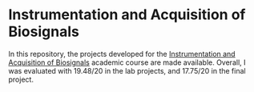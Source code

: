 # Instrumentation and Acquisition of Biosignals

In this repository, the projects developed for the [Instrumentation and Acquisition of Biosignals](https://fenix.tecnico.ulisboa.pt/cursos/mebiom21/disciplina-curricular/845953938490072) academic course are made available. Overall, I was evaluated with 19.48/20 in the lab projects, and 17.75/20 in the final project. 
